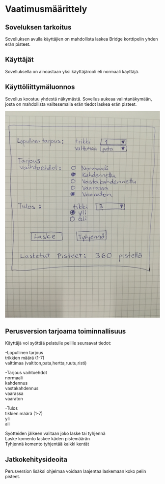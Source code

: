 # Vaatimusmäärittely

## Soveluksen tarkoitus

Sovelluksen avulla käyttäjien on mahdollista laskea Bridge korttipelin yhden erän pisteet.

## Käyttäjät

Sovelluksella on ainoastaan yksi käyttäjärooli eli normaali käyttäjä. 

## Käyttöliittymäluonnos

Sovellus koostuu yhdestä näkymästä. Sovellus aukeaa valintanäkymään, josta on mahdollista valitesemalla erän tiedot laskea erän pisteet. 

![GitHub Logo](https://github.com/sillameri/otm-harjoitustyo/blob/master/dokumentointi/kuva.png)



## Perusversion tarjoama toiminnallisuus

Käyttäjä voi syöttää pelatulle pelille seuraavat tiedot:

-Lopullinen tarjous  
  trikkien määrä (1-7)  
  valttimaa (valtiton,pata,hertta,ruutu,risti)  
  
-Tarjous vaihtoehdot  
  normaali  
  kahdennus  
  vastakahdennus  
  vaarassa  
  vaaraton  
  
-Tulos   
  tikkien määrä (1-7)  
  yli  
  ali  
  
Syötteiden jälkeen valitaan joko laske tai tyhjennä  
Laske komento laskee käden pistemäärän  
Tyhjennä komento tyhjentää kaikki kentät 

## Jatkokehitysideoita

Perusversion lisäksi ohjelmaa voidaan laajentaa laskemaan koko pelin pisteet.  
